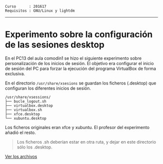 
```
Curso      : 201617
Requisitos : GNU/Linux y lightdm
```

---
# Experimento sobre la configuración de las sesiones desktop 

En el PC13 del aula comodín1 se hizo el siguiente experimento sobre personalización de los inicios de sesión. 
El objetivo era configurar el inicio de sesión del PC para forzar la ejecución del programa VirtualBox de forma exclusiva.


En el directorio `/usr/share/xsesions` se guardan los ficheros (.desktop) que configuran los diferentes inicios de sesión.

```
/usr/share/xsessions/
├── bucle_logout.sh
├── virtualbox.desktop
├── virtualbox.sh
├── xfce.desktop
└── xubuntu.desktop
```

Los ficheros originales eran xfce y xubuntu. El profesor del experimento añadió el resto.

> Los ficheros .sh deberían estar en otra ruta, y dejar en este directorio sólo los .desktop.

[Ver los archivos](desktop)
